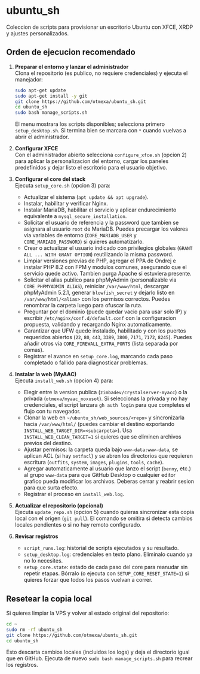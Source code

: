 # ubuntu_sh

Coleccion de scripts para provisionar un escritorio Ubuntu con XFCE, XRDP y ajustes personalizados.

## Orden de ejecucion recomendado

1. **Preparar el entorno y lanzar el administrador**  
   Clona el repositorio (es publico, no requiere credenciales) y ejecuta el manejador:
   ```bash
   sudo apt-get update
   sudo apt-get install -y git
   git clone https://github.com/otmexa/ubuntu_sh.git
   cd ubuntu_sh
   sudo bash manage_scripts.sh
   ```  
   El menu mostrara los scripts disponibles; selecciona primero `setup_desktop.sh`. Si termina bien se marcara con `*` cuando vuelvas a abrir el administrador.

2. **Configurar XFCE**  
   Con el administrador abierto selecciona `configure_xfce.sh` (opcion 2) para aplicar la personalizacion del entorno, cargar los paneles predefinidos y dejar listo el escritorio para el usuario objetivo.

3. **Configurar el core del stack**  
   Ejecuta `setup_core.sh` (opcion 3) para:
   - Actualizar el sistema (`apt update && apt upgrade`).
   - Instalar, habilitar y verificar Nginx.
   - Instalar MariaDB, habilitar el servicio y aplicar endurecimiento equivalente a `mysql_secure_installation`.
   - Solicitar el usuario de referencia y la password que tambien se asignara al usuario `root` de MariaDB. Puedes precargar los valores via variables de entorno (`CORE_MARIADB_USER` y `CORE_MARIADB_PASSWORD`) si quieres automatizarlo.
   - Crear o actualizar el usuario indicado con privilegios globales (`GRANT ALL ... WITH GRANT OPTION`) reutilizando la misma password.
   - Limpiar versiones previas de PHP, agregar el PPA de Ondrej e instalar PHP 8.2 con FPM y modulos comunes, asegurando que el servicio quede activo. Tambien purga Apache si estuviera presente.
   - Solicitar el alias publico para phpMyAdmin (personalizable via `CORE_PHPMYADMIN_ALIAS`), reiniciar `/var/www/html`, descargar phpMyAdmin 5.2.1, generar `blowfish_secret` y dejarlo listo en `/var/www/html/<alias>` con los permisos correctos. Puedes renombrar la carpeta luego para ofuscar la ruta.
   - Preguntar por el dominio (puede quedar vacio para usar solo IP) y escribir `/etc/nginx/conf.d/default.conf` con la configuracion propuesta, validando y recargando Nginx automaticamente.
   - Garantizar que UFW quede instalado, habilitado y con los puertos requeridos abiertos (`22`, `80`, `443`, `3389`, `3800`, `7171`, `7172`, `8245`). Puedes añadir otros via `CORE_FIREWALL_EXTRA_PORTS` (lista separada por comas).
   - Registrar el avance en `setup_core.log`, marcando cada paso completado o fallido para diagnosticar problemas.

4. **Instalar la web (MyAAC)**  
   Ejecuta `install_web.sh` (opcion 4) para:
   - Elegir entre la version publica (`zimbadev/crystalserver-myacc`) o la privada (`otmexa/myaac_noxusot`). Si seleccionas la privada y no hay credenciales, el script lanzara `gh auth login` para que completes el flujo con tu navegador.
   - Clonar la web en `~/ubuntu_sh/web_sources/<repo>` y sincronizarla hacia `/var/www/html/` (puedes cambiar el destino exportando `INSTALL_WEB_TARGET_DIR=<subcarpeta>`). Usa `INSTALL_WEB_CLEAN_TARGET=1` si quieres que se eliminen archivos previos del destino.
   - Ajustar permisos: la carpeta queda bajo `www-data:www-data`, se aplican ACL (si hay `setfacl`) y se abren los directorios que requieren escritura (`outfits`, `system`, `images`, `plugins`, `tools`, `cache`).
   - Agregar automaticamente al usuario que lanzo el script (`benny`, etc.) al grupo `www-data` para que GitHub Desktop o cualquier editor grafico pueda modificar los archivos. Deberas cerrar y reabrir sesion para que surta efecto.
   - Registrar el proceso en `install_web.log`.

5. **Actualizar el repositorio (opcional)**  
   Ejecuta `update_repo.sh` (opcion 5) cuando quieras sincronizar esta copia local con el origen (`git pull`). El comando se omitira si detecta cambios locales pendientes o si no hay remoto configurado.

6. **Revisar registros**  
   - `script_runs.log`: historial de scripts ejecutados y su resultado.
   - `setup_desktop.log`: credenciales en texto plano. Eliminalo cuando ya no lo necesites.
   - `setup_core.state`: estado de cada paso del core para reanudar sin repetir etapas. Bórralo (o ejecuta con `SETUP_CORE_RESET_STATE=1`) si quieres forzar que todos los pasos vuelvan a correr.

## Resetear la copia local

Si quieres limpiar la VPS y volver al estado original del repositorio:

```bash
cd ~
sudo rm -rf ubuntu_sh
git clone https://github.com/otmexa/ubuntu_sh.git
cd ubuntu_sh
```

Esto descarta cambios locales (incluidos los logs) y deja el directorio igual que en GitHub. Ejecuta de nuevo `sudo bash manage_scripts.sh` para recrear los registros.
